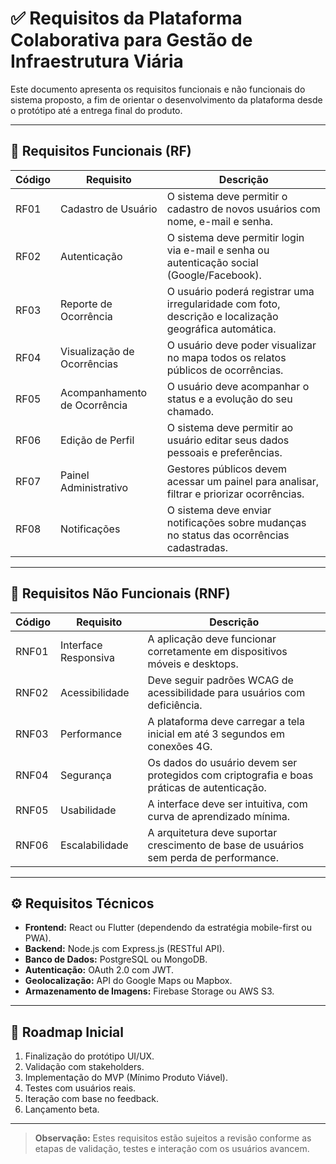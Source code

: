 # ✅ Requisitos da Plataforma Colaborativa para Gestão de Infraestrutura Viária

Este documento apresenta os requisitos funcionais e não funcionais do sistema proposto, a fim de orientar o desenvolvimento da plataforma desde o protótipo até a entrega final do produto.

---

## 📌 Requisitos Funcionais (RF)

| Código | Requisito | Descrição |
|--------|-----------|-----------|
| RF01   | Cadastro de Usuário | O sistema deve permitir o cadastro de novos usuários com nome, e-mail e senha. |
| RF02   | Autenticação | O sistema deve permitir login via e-mail e senha ou autenticação social (Google/Facebook). |
| RF03   | Reporte de Ocorrência | O usuário poderá registrar uma irregularidade com foto, descrição e localização geográfica automática. |
| RF04   | Visualização de Ocorrências | O usuário deve poder visualizar no mapa todos os relatos públicos de ocorrências. |
| RF05   | Acompanhamento de Ocorrência | O usuário deve acompanhar o status e a evolução do seu chamado. |
| RF06   | Edição de Perfil | O sistema deve permitir ao usuário editar seus dados pessoais e preferências. |
| RF07   | Painel Administrativo | Gestores públicos devem acessar um painel para analisar, filtrar e priorizar ocorrências. |
| RF08   | Notificações | O sistema deve enviar notificações sobre mudanças no status das ocorrências cadastradas. |

---

## 🚫 Requisitos Não Funcionais (RNF)

| Código | Requisito | Descrição |
|--------|-----------|-----------|
| RNF01  | Interface Responsiva | A aplicação deve funcionar corretamente em dispositivos móveis e desktops. |
| RNF02  | Acessibilidade | Deve seguir padrões WCAG de acessibilidade para usuários com deficiência. |
| RNF03  | Performance | A plataforma deve carregar a tela inicial em até 3 segundos em conexões 4G. |
| RNF04  | Segurança | Os dados do usuário devem ser protegidos com criptografia e boas práticas de autenticação. |
| RNF05  | Usabilidade | A interface deve ser intuitiva, com curva de aprendizado mínima. |
| RNF06  | Escalabilidade | A arquitetura deve suportar crescimento de base de usuários sem perda de performance. |

---

## ⚙️ Requisitos Técnicos

- **Frontend:** React ou Flutter (dependendo da estratégia mobile-first ou PWA).
- **Backend:** Node.js com Express.js (RESTful API).
- **Banco de Dados:** PostgreSQL ou MongoDB.
- **Autenticação:** OAuth 2.0 com JWT.
- **Geolocalização:** API do Google Maps ou Mapbox.
- **Armazenamento de Imagens:** Firebase Storage ou AWS S3.

---

## 📅 Roadmap Inicial

1. Finalização do protótipo UI/UX.
2. Validação com stakeholders.
3. Implementação do MVP (Mínimo Produto Viável).
4. Testes com usuários reais.
5. Iteração com base no feedback.
6. Lançamento beta.

---

> **Observação:** Estes requisitos estão sujeitos a revisão conforme as etapas de validação, testes e interação com os usuários avancem.

